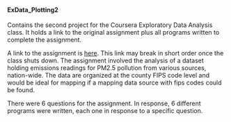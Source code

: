 #### ExData_Plotting2
Contains the second project for the Coursera Exploratory Data Analysis class.  It holds a link to the original assignment plus all programs written to complete the assignment.

A link to the assignment is [here][1].  This link may break in short order once the class shuts down.  The assignment involved the analysis of a dataset holding emissions readings for PM2.5 pollution from various sources, nation-wide.  The data are organized at the county FIPS code level and would be ideal for mapping if a mapping data source with fips codes could be found.

There were 6 questions for the assignment.  In response, 6 different programs were written, each one in response to a specific question.

[1]: https://class.coursera.org/exdata-034/human_grading/view/courses/975129/assessments/4/submissions 
